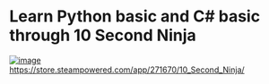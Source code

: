 # Learn Python basic and C# basic through 10 Second Ninja

[![image](https://github.com/user-attachments/assets/8ba5cf1f-6ba7-4167-8358-f8bb89fbf344)](https://store.steampowered.com/app/271670/10_Second_Ninja/)  
https://store.steampowered.com/app/271670/10_Second_Ninja/  
